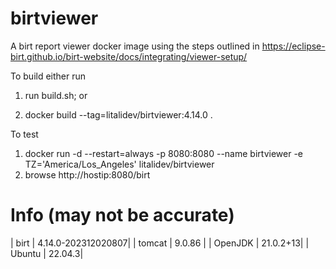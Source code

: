 # birtviewer
A birt report viewer docker image using the steps outlined in https://eclipse-birt.github.io/birt-website/docs/integrating/viewer-setup/



To build either run

  1. run build.sh; or

  2. docker build --tag=litalidev/birtviewer:4.14.0 .


To test
  1.  docker run -d --restart=always -p 8080:8080 --name birtviewer -e TZ='America/Los_Angeles' litalidev/birtviewer
  2.  browse http://hostip:8080/birt

# Info (may not be accurate)

| birt | 4.14.0-202312020807|
| tomcat | 9.0.86 |
| OpenJDK | 21.0.2+13|
| Ubuntu | 22.04.3|

